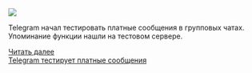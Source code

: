 <!--2025-02-27 13:16:32-->
<div class="yb">
  <div class="rss smaller1 habr"><img src="https://habrastorage.org/getpro/habr/upload_files/89d/605/1af/89d6051af294ef4960817f36faef4c1f.jpg" /><p>Telegram начал тестировать платные сообщения в групповых чатах. Упоминание функции нашли на тестовом сервере.</p><p></p> <a href="https://habr.com/ru/articles/886422/#habracut">Читать далее</a> <br><a class="light" href="https://habr.com/ru/news/886422/?utm_source=habrahabr&utm_medium=rss&utm_campaign=886422">Telegram тестирует платные сообщения</a></div>
</div>
